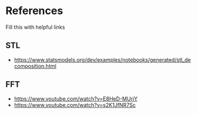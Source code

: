 # References
Fill this with helpful links

## STL
- https://www.statsmodels.org/dev/examples/notebooks/generated/stl_decomposition.html

## FFT
- https://www.youtube.com/watch?v=E8HeD-MUrjY
- https://www.youtube.com/watch?v=s2K1JfNR7Sc
